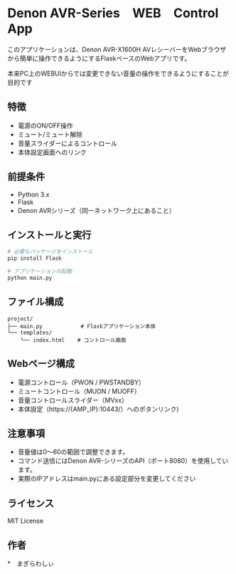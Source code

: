 # Denon AVR-Series　WEB　Control App

このアプリケーションは、Denon AVR-X1600H AVレシーバーをWebブラウザから簡単に操作できるようにするFlaskベースのWebアプリです。

本来PC上のWEBUIからでは変更できない音量の操作をできるようにすることが目的です

## 特徴

* 電源のON/OFF操作
* ミュート/ミュート解除
* 音量スライダーによるコントロール
* 本体設定画面へのリンク

## 前提条件

* Python 3.x
* Flask
* Denon AVRシリーズ（同一ネットワーク上にあること）

## インストールと実行

```bash
# 必要なパッケージをインストール
pip install Flask

# アプリケーションの起動
python main.py
```

## ファイル構成

```
project/
├── main.py            # Flaskアプリケーション本体
└── templates/
    └── index.html    # コントロール画面
```

## Webページ構成

* 電源コントロール（PWON / PWSTANDBY）
* ミュートコントロール（MUON / MUOFF）
* 音量コントロールスライダー（MVxx）
* 本体設定（https://{AMP_IP}:10443/）へのボタンリンク)

## 注意事項

* 音量値は0〜60の範囲で調整できます。
* コマンド送信にはDenon AVR-シリーズのAPI（ポート8080）を使用しています。
* 実際のIPアドレスはmain.pyにある設定部分を変更してください

## ライセンス

MIT License

## 作者

*　まぎらわしぃ

